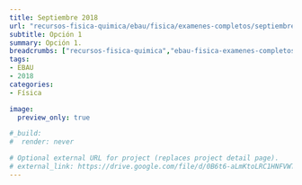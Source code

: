```yaml
---
title: Septiembre 2018
url: "recursos-fisica-quimica/ebau/fisica/examenes-completos/septiembre-2018-1"
subtitle: Opción 1
summary: Opción 1.
breadcrumbs: ["recursos-fisica-quimica","ebau-fisica-examenes-completos"]
tags:
- EBAU
- 2018
categories:
- Física

image:
  preview_only: true

#_build:
#  render: never

# Optional external URL for project (replaces project detail page).
# external_link: https://drive.google.com/file/d/0B6t6-aLmKtoLRC1HNFVWTE1jX00/view
---
```


<!-- <iframe src="https://drive.google.com/file/d/0B6t6-aLmKtoLRC1HNFVWTE1jX00/preview" style="width: 100vw; height: 500px; position: relative; left: 50%; right: 50%; margin-left: -50vw; margin-right: -50vw;" frameborder="0"></iframe> -->

<div id="adobe-dc-view" style="width: 100vw; position: relative; left: 50%; right: 50%; margin-left: -50vw; margin-right: -50vw;"></div>
<script src="https://documentcloud.adobe.com/view-sdk/main.js"></script>
<script type="text/javascript">
	document.addEventListener("adobe_dc_view_sdk.ready", function(){ 
		var adobeDCView = new AdobeDC.View({clientId: "5b6be996ab824b0e8113830d11740fa3", divId: "adobe-dc-view"});
		adobeDCView.previewFile({
			content:{location: {url: "https://fisiquimicamente.com/recursos-fisica-quimica/ebau/fisica/examenes-completos/septiembre-2018-1/septiembre-2018-1-EBAU-Fisica.pdf"}},
			metaData:{fileName: "septiembre-2018-1-EBAU-Fisica.pdf"}
		}, {embedMode: "IN_LINE"});
	});
</script>